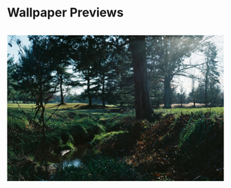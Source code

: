 # Wallpaper Previews

<img src="001-forest.png" alt=""/>
<img src="002-forest.png" alt=""/>
<img src="003-forest.png" alt=""/>
<img src="004-forest.png" alt=""/>
<img src="005-forest.png" alt=""/>
<img src="006-forest.png" alt=""/>
